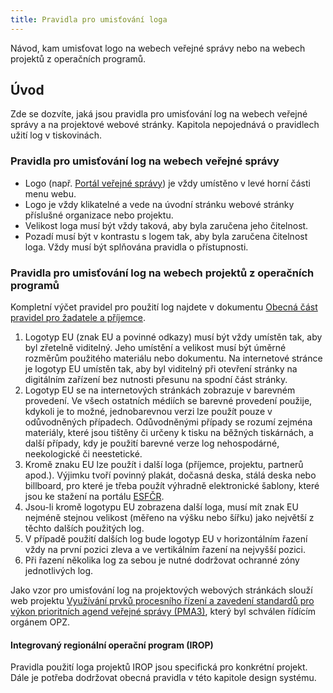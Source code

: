 ```yaml
---
title: Pravidla pro umisťování loga
---
```


Návod, kam umisťovat logo na webech veřejné správy nebo na webech projektů z operačních programů.

## Úvod
Zde se dozvíte, jaká jsou pravidla pro umisťování log na webech veřejné správy a na projektové webové stránky. Kapitola nepojednává o pravidlech užití log v tiskovinách.

### Pravidla pro umisťování log na webech veřejné správy
- Logo (např. [Portál veřejné správy](https://portal.gov.cz 'Externí okdaz na Portál veřejné správy')) je vždy umístěno v levé horní části menu webu.
- Logo je vždy klikatelné a vede na úvodní stránku webové stránky příslušné organizace nebo projektu.
- Velikost loga musí být vždy taková, aby byla zaručena jeho čitelnost.
- Pozadí musí být v kontrastu s logem tak, aby byla zaručena čitelnost loga. Vždy musí být splňována pravidla o přístupnosti.

### Pravidla pro umisťování log na webech projektů z operačních programů
Kompletní výčet pravidel pro použití log najdete v dokumentu [Obecná část pravidel pro žadatele a příjemce](https://www.esfcr.cz/pravidla-pro-zadatele-a-prijemce-opz/-/dokument/797767 'Externí okdaz na Obecnou část pravidel pro žadatele a příjemce').

1. Logotyp EU (znak EU a povinné odkazy) musí být vždy umístěn tak, aby byl zřetelně viditelný. Jeho umístění a velikost musí být úměrné rozměrům použitého materiálu nebo dokumentu. Na internetové stránce je logotyp EU umístěn tak, aby byl viditelný při otevření stránky na digitálním zařízení bez nutnosti přesunu na spodní část stránky.
2. Logotyp EU se na internetových stránkách zobrazuje v barevném provedení. Ve všech ostatních médiích se barevné provedení použije, kdykoli je to možné, jednobarevnou verzi lze použít pouze v odůvodněných případech. Odůvodněnými případy se rozumí zejména materiály, které jsou tištěny či určeny k tisku na běžných tiskárnách, a další případy, kdy je použití barevné verze log nehospodárné, neekologické či neestetické.
3. Kromě znaku EU lze použít i další loga (příjemce, projektu, partnerů apod.). Výjimku tvoří povinný plakát, dočasná deska, stálá deska nebo billboard, pro které je třeba použít výhradně elektronické šablony, které jsou ke stažení na portálu [ESFČR](https://www.esfcr.cz 'Externí odkaz na ESFČR').
4. Jsou-li kromě logotypu EU zobrazena další loga, musí mít znak EU nejméně stejnou velikost (měřeno na výšku nebo šířku) jako největší z těchto dalších použitých log.
5. V případě použití dalších log bude logotyp EU v horizontálním řazení vždy na první pozici zleva a ve vertikálním řazení na nejvyšší pozici.
6. Při řazení několika log za sebou je nutné dodržovat ochranné zóny jednotlivých log.

Jako vzor pro umisťování log na projektových webových stránkách slouží web projektu [Využívání prvků procesního řízení a zavedení standardů pro výkon prioritních agend veřejné správy (PMA3)](https://pma3.gov.cz), který byl schválen řídícím orgánem OPZ.

#### Integrovaný regionální operační program (IROP)

Pravidla použití loga projektů IROP jsou specifická pro konkrétní projekt. Dále je potřeba dodržovat obecná pravidla v této kapitole design systému.